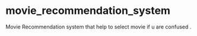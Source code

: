 # movie_recommendation_system
Movie Recommendation system that help to select movie if u are confused .
